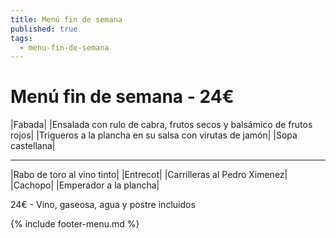```yaml
---
title: Menú fin de semana
published: true
tags:
  - menu-fin-de-semana
---
```



# Menú fin de semana - 24€

|Fabada|
|Ensalada con rulo de cabra, frutos secos y balsámico de frutos rojos|
|Trigueros a la plancha en su salsa con virutas de jamón|
|Sopa castellana|

------

|Rabo de toro al vino tinto|
|Entrecot|
|Carrilleras al Pedro Ximenez|
|Cachopo|
|Emperador a la plancha|

<!-- |Cordero asado|eligiendo este segundo plato se añade 6€ al menú, en total 28€| -->

24€ - Vino, gaseosa, agua y postre incluidos

{% include footer-menu.md %}
